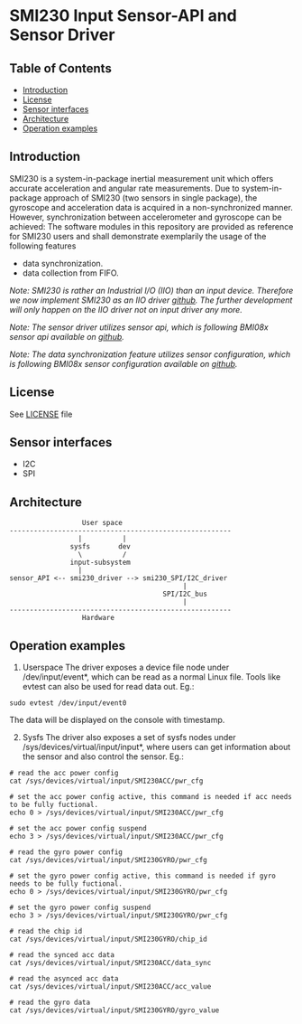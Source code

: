 # SMI230 Input Sensor-API and Sensor Driver

## Table of Contents
 - [Introduction](#Intro)
 - [License](#License)
 - [Sensor interfaces](#interfaces)
 - [Architecture](#Architecture)
 - [Operation examples](#examples)

## Introduction <a name=Intro></a>

SMI230 is a system-in-package inertial measurement unit which offers accurate acceleration and angular rate measurements.
Due to system-in-package approach of SMI230 (two sensors in single package), the gyroscope and acceleration data is acquired in a non-synchronized manner. 
However, synchronization between accelerometer and gyroscope can be achieved:
The software modules in this repository are provided as reference for SMI230 users and shall demonstrate exemplarily the usage of the following features
- data synchronization.
- data collection from FIFO.

_Note: SMI230 is rather an Industrial I/O (IIO) than an input device. Therefore we now implement SMI230 as an IIO driver [github](https://github.com/boschmemssolutions/SMI230-Linux-Driver-IIO). The further development will only happen on the IIO driver not on input driver any more._

_Note: The sensor driver utilizes sensor api, which is following BMI08x sensor api available on [github](https://github.com/BoschSensortec/BMI08x-Sensor-API/releases/tag/bmi08x_v1.4.4)._

_Note: The data synchronization feature utilizes sensor configuration, which is following BMI08x sensor configuration available on [github](https://github.com/BoschSensortec/BMI08x-Sensor-API/releases/tag/bmi08x_v1.2.0)._

## License <a name=License></a>
See [LICENSE](drivers/input/sensors/smi230/LICENSE.md) file

## Sensor interfaces <a name=interfaces></a>
* I2C
* SPI

## Architecture <a name=Architecture></a>
```
                  User space
-------------------------------------------------------
                 |          |
               sysfs       dev
                 \          /
               input-subsystem
	             |
sensor_API <-- smi230_driver --> smi230_SPI/I2C_driver
                                           |
                                      SPI/I2C_bus
                                           |
-------------------------------------------------------
                  Hardware
```
## Operation examples <a name=examples></a>
1. Userspace
The driver exposes a device file node under /dev/input/event*, which can be read as a normal Linux file. Tools like evtest can also be used for read data out. Eg.:
```
sudo evtest /dev/input/event0
```
The data will be displayed on the console with timestamp.

2. Sysfs
The driver also exposes a set of sysfs nodes under /sys/devices/virtual/input/input*, where users can get information about the sensor and also control the sensor. Eg.:
```
# read the acc power config
cat /sys/devices/virtual/input/SMI230ACC/pwr_cfg

# set the acc power config active, this command is needed if acc needs to be fully fuctional.
echo 0 > /sys/devices/virtual/input/SMI230ACC/pwr_cfg

# set the acc power config suspend
echo 3 > /sys/devices/virtual/input/SMI230ACC/pwr_cfg

# read the gyro power config
cat /sys/devices/virtual/input/SMI230GYRO/pwr_cfg

# set the gyro power config active, this command is needed if gyro needs to be fully fuctional.
echo 0 > /sys/devices/virtual/input/SMI230GYRO/pwr_cfg

# set the gyro power config suspend
echo 3 > /sys/devices/virtual/input/SMI230GYRO/pwr_cfg

# read the chip id
cat /sys/devices/virtual/input/SMI230GYRO/chip_id

# read the synced acc data 
cat /sys/devices/virtual/input/SMI230ACC/data_sync

# read the asynced acc data 
cat /sys/devices/virtual/input/SMI230ACC/acc_value

# read the gyro data 
cat /sys/devices/virtual/input/SMI230GYRO/gyro_value

```
